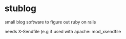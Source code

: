 stublog
=======

small blog software to figure out ruby on rails

needs X-Sendfile (e.g if used with apache: mod_xsendfile
